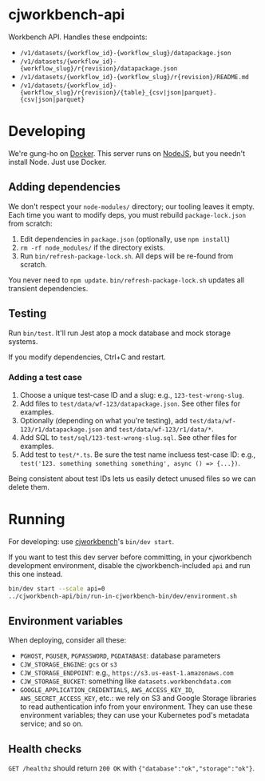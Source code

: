 # cjworkbench-api

Workbench API. Handles these endpoints:

* `/v1/datasets/{workflow_id}-{workflow_slug}/datapackage.json`
* `/v1/datasets/{workflow_id}-{workflow_slug}/r{revision}/datapackage.json`
* `/v1/datasets/{workflow_id}-{workflow_slug}/r{revision}/README.md`
* `/v1/datasets/{workflow_id}-{workflow_slug}/r{revision}/{table}_{csv|json|parquet}.{csv|json|parquet}`

# Developing

We're gung-ho on [Docker](https://www.docker.com/). This server runs on
[NodeJS](https://nodejs.org/), but you needn't install Node. Just use Docker.

## Adding dependencies

We don't respect your `node-modules/` directory; our tooling leaves it empty.
Each time you want to modify deps, you must rebuild `package-lock.json` from
scratch:

1. Edit dependencies in `package.json` (optionally, use `npm install`)
2. `rm -rf node_modules/` if the directory exists.
3. Run `bin/refresh-package-lock.sh`. All deps will be re-found from scratch.

You never need to `npm update`. `bin/refresh-package-lock.sh` updates all
transient dependencies.

## Testing

Run `bin/test`. It'll run Jest atop a mock database and mock storage
systems.

If you modify dependencies, Ctrl+C and restart.

### Adding a test case

1. Choose a unique test-case ID and a slug: e.g., `123-test-wrong-slug`.
2. Add files to `test/data/wf-123/datapackage.json`. See other files for
   examples.
3. Optionally (depending on what you're testing), add
   `test/data/wf-123/r1/datapackage.json` and `test/data/wf-123/r1/data/*`.
4. Add SQL to `test/sql/123-test-wrong-slug.sql`. See other files for
   examples.
5. Add test to `test/*.ts`. Be sure the test name incluess test-case ID:
   e.g., `test('123. something something something', async () => {...})`.

Being consistent about test IDs lets us easily detect unused files so we
can delete them.

# Running

For developing: use [cjworkbench](https://github.com/CJWorkbench/cjworkbench)'s
`bin/dev start`.

If you want to test this dev server before committing, in your cjworkbench
development environment, disable the cjworkbench-included `api` and run this
one instead.

```bash
bin/dev start --scale api=0
../cjworkbench-api/bin/run-in-cjworkbench-bin/dev/environment.sh
```

## Environment variables

When deploying, consider all these:

* `PGHOST`, `PGUSER`, `PGPASSWORD`, `PGDATABASE`: database parameters
* `CJW_STORAGE_ENGINE`: `gcs` or `s3`
* `CJW_STORAGE_ENDPOINT`: e.g., `https://s3.us-east-1.amazonaws.com`
* `CJW_STORAGE_BUCKET`: something like `datasets.workbenchdata.com`
* `GOOGLE_APPLICATION_CREDENTIALS`, `AWS_ACCESS_KEY_ID`, `AWS_SECRET_ACCESS_KEY`,
  etc.: we rely on S3 and Google Storage libraries to read authentication info
  from your environment. They can use these environment variables; they can use
  your Kubernetes pod's metadata service; and so on.

## Health checks

`GET /healthz` should return `200 OK` with `{"database":"ok","storage":"ok"}`.
